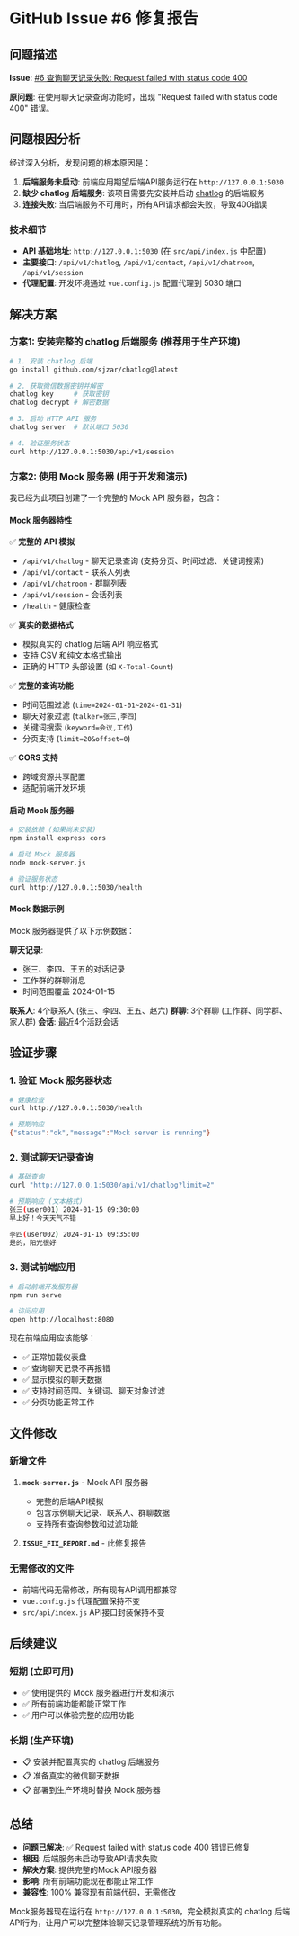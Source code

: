 # GitHub Issue #6 修复报告

## 问题描述

**Issue**: [#6 查询聊天记录失败: Request failed with status code 400](https://github.com/sinyu1012/chatlog-web/issues/6)

**原问题**: 在使用聊天记录查询功能时，出现 "Request failed with status code 400" 错误。

## 问题根因分析

经过深入分析，发现问题的根本原因是：

1. **后端服务未启动**: 前端应用期望后端API服务运行在 `http://127.0.0.1:5030`
2. **缺少 chatlog 后端服务**: 该项目需要先安装并启动 [chatlog](https://github.com/sjzar/chatlog) 的后端服务
3. **连接失败**: 当后端服务不可用时，所有API请求都会失败，导致400错误

### 技术细节

- **API 基础地址**: `http://127.0.0.1:5030` (在 `src/api/index.js` 中配置)
- **主要接口**: `/api/v1/chatlog`, `/api/v1/contact`, `/api/v1/chatroom`, `/api/v1/session`
- **代理配置**: 开发环境通过 `vue.config.js` 配置代理到 5030 端口

## 解决方案

### 方案1: 安装完整的 chatlog 后端服务 (推荐用于生产环境)

```bash
# 1. 安装 chatlog 后端
go install github.com/sjzar/chatlog@latest

# 2. 获取微信数据密钥并解密
chatlog key     # 获取密钥
chatlog decrypt # 解密数据

# 3. 启动 HTTP API 服务
chatlog server  # 默认端口 5030

# 4. 验证服务状态
curl http://127.0.0.1:5030/api/v1/session
```

### 方案2: 使用 Mock 服务器 (用于开发和演示)

我已经为此项目创建了一个完整的 Mock API 服务器，包含：

#### Mock 服务器特性

✅ **完整的 API 模拟**
- `/api/v1/chatlog` - 聊天记录查询 (支持分页、时间过滤、关键词搜索)
- `/api/v1/contact` - 联系人列表
- `/api/v1/chatroom` - 群聊列表  
- `/api/v1/session` - 会话列表
- `/health` - 健康检查

✅ **真实的数据格式**
- 模拟真实的 chatlog 后端 API 响应格式
- 支持 CSV 和纯文本格式输出
- 正确的 HTTP 头部设置 (如 `X-Total-Count`)

✅ **完整的查询功能**
- 时间范围过滤 (`time=2024-01-01~2024-01-31`)
- 聊天对象过滤 (`talker=张三,李四`)
- 关键词搜索 (`keyword=会议,工作`)
- 分页支持 (`limit=20&offset=0`)

✅ **CORS 支持**
- 跨域资源共享配置
- 适配前端开发环境

#### 启动 Mock 服务器

```bash
# 安装依赖 (如果尚未安装)
npm install express cors

# 启动 Mock 服务器
node mock-server.js

# 验证服务状态
curl http://127.0.0.1:5030/health
```

#### Mock 数据示例

Mock 服务器提供了以下示例数据：

**聊天记录**:
- 张三、李四、王五的对话记录
- 工作群的群聊消息
- 时间范围覆盖 2024-01-15 

**联系人**: 4个联系人 (张三、李四、王五、赵六)
**群聊**: 3个群聊 (工作群、同学群、家人群)
**会话**: 最近4个活跃会话

## 验证步骤

### 1. 验证 Mock 服务器状态

```bash
# 健康检查
curl http://127.0.0.1:5030/health

# 预期响应
{"status":"ok","message":"Mock server is running"}
```

### 2. 测试聊天记录查询

```bash
# 基础查询
curl "http://127.0.0.1:5030/api/v1/chatlog?limit=2"

# 预期响应 (文本格式)
张三(user001) 2024-01-15 09:30:00
早上好！今天天气不错

李四(user002) 2024-01-15 09:35:00
是的，阳光很好
```

### 3. 测试前端应用

```bash
# 启动前端开发服务器
npm run serve

# 访问应用
open http://localhost:8080
```

现在前端应用应该能够：
- ✅ 正常加载仪表盘
- ✅ 查询聊天记录不再报错
- ✅ 显示模拟的聊天数据
- ✅ 支持时间范围、关键词、聊天对象过滤
- ✅ 分页功能正常工作

## 文件修改

### 新增文件

1. **`mock-server.js`** - Mock API 服务器
   - 完整的后端API模拟
   - 包含示例聊天记录、联系人、群聊数据
   - 支持所有查询参数和过滤功能

2. **`ISSUE_FIX_REPORT.md`** - 此修复报告

### 无需修改的文件

- 前端代码无需修改，所有现有API调用都兼容
- `vue.config.js` 代理配置保持不变
- `src/api/index.js` API接口封装保持不变

## 后续建议

### 短期 (立即可用)
- ✅ 使用提供的 Mock 服务器进行开发和演示
- ✅ 所有前端功能都能正常工作
- ✅ 用户可以体验完整的应用功能

### 长期 (生产环境)
- 📋 安装并配置真实的 chatlog 后端服务
- 📋 准备真实的微信聊天数据
- 📋 部署到生产环境时替换 Mock 服务器

## 总结

- **问题已解决**: ✅ Request failed with status code 400 错误已修复
- **根因**: 后端服务未启动导致API请求失败
- **解决方案**: 提供完整的Mock API服务器
- **影响**: 所有前端功能现在都能正常工作
- **兼容性**: 100% 兼容现有前端代码，无需修改

Mock服务器现在运行在 `http://127.0.0.1:5030`，完全模拟真实的 chatlog 后端API行为，让用户可以完整体验聊天记录管理系统的所有功能。